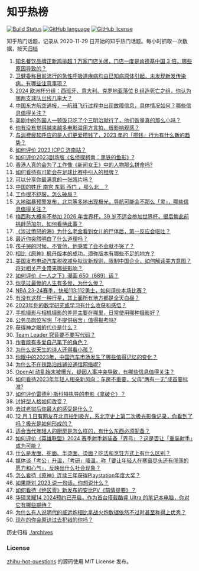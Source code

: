 # 知乎热榜
[![Build Status](https://github.com/ToWeLong/zhihu-hot-questions/workflows/CI/badge.svg)](https://github.com/ToWeLong/zhihu-hot-questions/actions)
[![GitHub language](https://img.shields.io/badge/language-golang-orange.svg)](https://golang.org/)
[![GitHub license](https://img.shields.io/github/license/ToWeLong/zhihu-hot-questions)](https://github.com/ToWeLong/zhihu-hot-questions/blob/main/LICENSE)

知乎热门话题，记录从 2020-11-29 日开始的知乎热门话题。每小时抓取一次数据，按天[归档](./archives)

<!-- BEGIN -->

1. [知名餐饮品牌正新鸡排超 1 万家门店关闭，门店一度是肯德基中国 3 倍，哪些原因导致的？](https://www.zhihu.com/question/633100779)
1. [卫健委称目前流行的急性呼吸道疾病均由已知病原体引起，未发现新发传染病，有哪些注意事项？](https://www.zhihu.com/question/632971578)
1. [2024 欧洲杯分组：西班牙、意大利、克罗地亚落位 B 组造死亡之组，你认为哪两支球队出线几率大？](https://www.zhihu.com/question/633075086)
1. [中国东方航空通报，一航班飞行过程中出现故障信息，具体情况如何？哪些信息值得关注？](https://www.zhihu.com/question/633103649)
1. [美剧中的外国人一顿饭只吃了个三明治就行了，他们饭量真的那么小吗？](https://www.zhihu.com/question/27162329)
1. [你有没有觉得越来越多电影滥用方言拍，很影响观感？](https://www.zhihu.com/question/632514592)
1. [与消费疲软呼应的是人们更爱攒钱了，2023 年的「攒钱」行为有什么新的趋势？](https://www.zhihu.com/question/630156525)
1. [如何评价 2023 ICPC 济南站？](https://www.zhihu.com/question/631214119)
1. [如何评价2023剧场版《名侦探柯南：黑铁的鱼影》?](https://www.zhihu.com/question/632559516)
1. [香港人真的会为了工作像《新闻女王》中的人物那么拼命吗?](https://www.zhihu.com/question/631332436)
1. [如何看待有可能会在足球比赛中引入的橙牌？](https://www.zhihu.com/question/632429885)
1. [可以分享你最满意的一张照片吗？](https://www.zhihu.com/question/623948087)
1. [中国的姓氏 南宫 东郭 西门 ，那么北__？](https://www.zhihu.com/question/49103234)
1. [工作很不舒服，怎么破局？](https://www.zhihu.com/question/632364288)
1. [大地磁暴预警发布，北京等多地出现极光，导航可能会不那么「灵」，哪些信息值得关注？](https://www.zhihu.com/question/632936847)
1. [梅西称大概率不参加 2026 年世界杯，39 岁不适合参加世界杯，很后悔此前挑衅范加尔，如何看待此事？](https://www.zhihu.com/question/632951261)
1. [《涉过愤怒的海》为什么老金看到女儿的尸体后，第一反应会呕吐？](https://www.zhihu.com/question/632088907)
1. [最近你突然明白了什么道理吗？](https://www.zhihu.com/question/627838832)
1. [孩子哭的时候，不管他，他哭累了会不会就不哭了？](https://www.zhihu.com/question/428651537)
1. [相比《原神》枫丹版本的成功，须弥版本有哪些不足的地方？](https://www.zhihu.com/question/631989606)
1. [美国发布电动汽车税收减免拟议新规则，限制中国企业，如何解读美方意图？将对相关产业带来哪些影响？](https://www.zhihu.com/question/633001250)
1. [如何评价《一人之下》漫画 650（689）话？](https://www.zhihu.com/question/632734795)
1. [你见过最惨的人生有多惨，为什么惨？](https://www.zhihu.com/question/291582758)
1. [NBA 23-24赛季，快船113:112勇士，如何评价本场比赛？](https://www.zhihu.com/question/633093813)
1. [有没有这样一种行星，其上面所有地方都是全天白昼？](https://www.zhihu.com/question/632562475)
1. [2023年你的数学研究或学习有什么收获和感悟？](https://www.zhihu.com/question/629305334)
1. [手机摄影与相机摄影的差异主要在哪里，日常使用哪种摄影好？](https://www.zhihu.com/question/630767825)
1. [公务员岗位写明「不提供宿舍」值得报考吗?](https://www.zhihu.com/question/626346758)
1. [获得神之眼的代价是什么？](https://www.zhihu.com/question/550571210)
1. [Team Leader 究竟要不要写代码？](https://www.zhihu.com/question/517252488)
1. [作者能有多爱自己笔下的角色？](https://www.zhihu.com/question/630128572)
1. [为什么说天生的诗人还得看小孩？](https://www.zhihu.com/question/632430525)
1. [你眼中的2023年，中国汽车市场发生了哪些值得记忆的变化？](https://www.zhihu.com/question/632700230)
1. [为什么不在铁路沿线铺设通信网络呢?](https://www.zhihu.com/question/632887350)
1. [OpenAI 动乱始末被曝光，疑因人事冲突导致，有哪些信息值得关注？](https://www.zhihu.com/question/633097327)
1. [如何看待2023年年轻人相亲新风向：车房不重要，父母“两有一无”成首要标准?](https://www.zhihu.com/question/632421824)
1. [如何评价雷德利·斯科特执导的电影《拿破仑》？](https://www.zhihu.com/question/632700503)
1. [讨好型人格如何改变？](https://www.zhihu.com/question/266660862)
1. [去过老挝后你最大的感受是什么？](https://www.zhihu.com/question/332996631)
1. [12 月 1 日有网友在北京拍到极光，系北京史上第二次极光影像记录，你看到了吗？极光是如何形成的？](https://www.zhihu.com/question/632867941)
1. [适合当代年轻人的厨房是怎么样的，有什么东西必须配备？](https://www.zhihu.com/question/516006550)
1. [如何评价《英雄联盟》2024 赛季射手新装备「界弓」？这是否让「重装射手」成为可能？](https://www.zhihu.com/question/632071768)
1. [什么是发面、死面、半烫面、烫面？吃法和烹饪方式上有什么区别？](https://www.zhihu.com/question/631114545)
1. [媒体谈「考公」升温，「考研」降温，称「要让年轻人在寒窗尽头还有闯荡的愿力和心气」，反映出什么社会现象？](https://www.zhihu.com/question/632806794)
1. [怎么看待《原神》连续三年获得Playstation年度大奖？](https://www.zhihu.com/question/632868085)
1. [如果能对 2023 说一句话，你想说什么？](https://www.zhihu.com/question/632802638)
1. [如何看待《绝区零》新发布的安比PV《前情提要》？](https://www.zhihu.com/question/631987129)
1. [华硕灵耀14 2024预约已开启，作为首台搭载酷睿 Ultra 的笔记本电脑，你对它有哪些期待？](https://www.zhihu.com/question/632809896)
1. [为什么有人说明代的威远炮相比拿战火炮数据依然不过时甚至称得上优秀？](https://www.zhihu.com/question/632071503)
1. [现在的你会原谅过去犯错的你吗？](https://www.zhihu.com/question/630488982)

<!-- END -->

历史归档 [./archives](./archives)


### License
[zhihu-hot-questions](https://github.com/towelong/zhihu-hot-questions) 的源码使用 MIT License 发布。